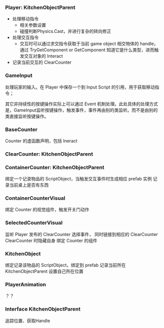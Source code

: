 
### Player: KitchenObjectParent
* 处理移动指令
    * 相关参数设置
    * 碰撞判断Physics.Cast，并进行复杂的转向修正
* 处理交互指令
    * 交互时可以通过求交指令获取于当前 game object 相交物体的 handle，通过 TryGetComponent or GetComponent 知道它是什么类型，进而触发交互对象的 Interact
* 记录当前交互的 ClearCounter

### GameInput
处理玩家的输入。在 Player 中保存一个到 Input Script 的引用，用于获取移动指令；

其它非持续性的按键操作实际上可以通过 Event 机制处理。此处具体的处理方式是，GameInput监听按键操作，触发事件，事件再由别的类监听。而不是由别的类直接监听按键操作。

### BaseCounter
Counter 的虚函数声明，包括 Ineract


### ClearCounter: KitchenObjectParent


### ContainerCounter: KitchenObjectParent
绑定一个记录物品的 ScriptObject，当触发交互事件时生成相应 prefab 实例
记录当前桌上是否有东西

### ContainerCounterVisual
绑定 Counter 的视觉组件，触发开关门动作

### SelectedCounterVisual
监听 Player 发布的 ClearCounter 选择事件， 同时链接到相应的 ClearCounter ClearCounter 时隐藏自身
绑定 Counter 的组件

### KitchenObject
绑定记录该物品的 ScriptObject，绑定到 prefab
记录当前所在 KitchenObjectParent
设置自己所在位置


### PlayerAnimation
？？

### Interface KitchenObjectParent
追踪位置、获取Handle